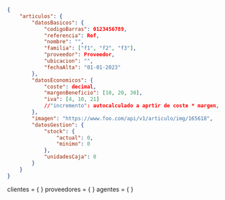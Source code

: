 ﻿```json
{
	"articulos": {
		"datosBasicos": {
			"codigoBarras": 0123456789,
			"referencia": Ref,
			"nombre": "",
			"familia": ["f1", "f2", "f3"],
			"proveedor": Proveedor,
			"ubicacion": "",
			"fechaAlta": "01-01-2023"
		},
		"datosEconomicos": {
			"coste": decimal,
			"margenBeneficio": [10, 20, 30],
			"iva": [4, 10, 21]
			//"incremento": autocalculado a aprtir de coste * margen,
		},
		"imagen": "https://www.foo.com/api/v1/articulo/img/165618",
		"datosGestion": {
			"stock": {
				"actual": 0,
				"minimo": 0
			},
			"unidadesCaja": 0
		}
	}
}
```

clientes = {
}
proveedores = {
}
agentes = {
}